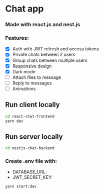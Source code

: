 # Chat app
### Made with react.js and nest.js

### Features:
- [x] Auth with JWT refresh and access tokens
- [x] Private chats between 2 users
- [x] Group chats between multiple users
- [x] Responsive design
- [x] Dark mode 
- [ ] Attach files to message
- [ ] Reply to messages
- [ ] Animations

## Run client locally

```bash
cd react-chat-frontend
yarn dev
```

## Run server locally

```bash
cd nestjs-chat-backend
```

### Create .env file with:
 - DATABASE_URL:
 - JWT_SECRET_KEY:

```bash
yarn start:dev
```
